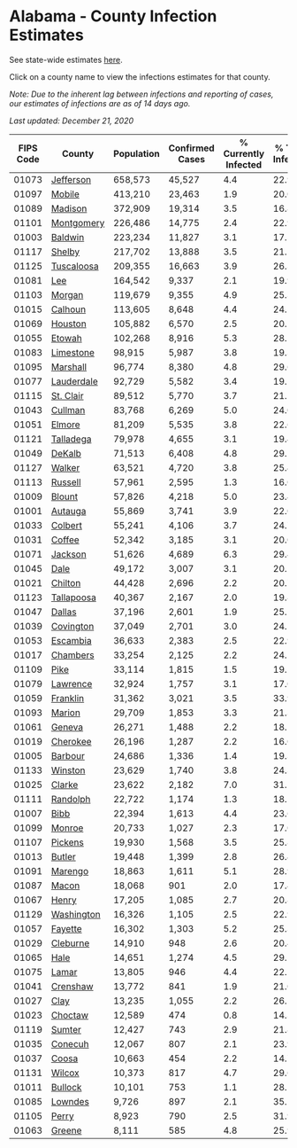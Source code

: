 # Alabama - County Infection Estimates

See state-wide estimates [here](/infections/us-al).

Click on a county name to view the infections estimates for that county.

*Note: Due to the inherent lag between infections and reporting of cases, our estimates of infections are as of 14 days ago.*

*Last updated: December 21, 2020*

|   FIPS Code |                   County |   Population |   Confirmed Cases |   % Currently Infected |   % Total Infected |
|-------------|--------------------------|--------------|-------------------|------------------------|--------------------|
|       01073 |   [Jefferson](jefferson) |      658,573 |            45,527 |                    4.4 |               22.9 |
|       01097 |         [Mobile](mobile) |      413,210 |            23,463 |                    1.9 |               20.0 |
|       01089 |       [Madison](madison) |      372,909 |            19,314 |                    3.5 |               16.8 |
|       01101 | [Montgomery](montgomery) |      226,486 |            14,775 |                    2.4 |               22.9 |
|       01003 |       [Baldwin](baldwin) |      223,234 |            11,827 |                    3.1 |               17.5 |
|       01117 |         [Shelby](shelby) |      217,702 |            13,888 |                    3.5 |               21.2 |
|       01125 | [Tuscaloosa](tuscaloosa) |      209,355 |            16,663 |                    3.9 |               26.3 |
|       01081 |               [Lee](lee) |      164,542 |             9,337 |                    2.1 |               19.9 |
|       01103 |         [Morgan](morgan) |      119,679 |             9,355 |                    4.9 |               25.3 |
|       01015 |       [Calhoun](calhoun) |      113,605 |             8,648 |                    4.4 |               24.5 |
|       01069 |       [Houston](houston) |      105,882 |             6,570 |                    2.5 |               20.2 |
|       01055 |         [Etowah](etowah) |      102,268 |             8,916 |                    5.3 |               28.1 |
|       01083 |   [Limestone](limestone) |       98,915 |             5,987 |                    3.8 |               19.3 |
|       01095 |     [Marshall](marshall) |       96,774 |             8,380 |                    4.8 |               29.6 |
|       01077 | [Lauderdale](lauderdale) |       92,729 |             5,582 |                    3.4 |               19.2 |
|       01115 |   [St. Clair](st.-clair) |       89,512 |             5,770 |                    3.7 |               21.1 |
|       01043 |       [Cullman](cullman) |       83,768 |             6,269 |                    5.0 |               24.0 |
|       01051 |         [Elmore](elmore) |       81,209 |             5,535 |                    3.8 |               22.6 |
|       01121 |   [Talladega](talladega) |       79,978 |             4,655 |                    3.1 |               19.4 |
|       01049 |         [DeKalb](dekalb) |       71,513 |             6,408 |                    4.8 |               29.2 |
|       01127 |         [Walker](walker) |       63,521 |             4,720 |                    3.8 |               25.4 |
|       01113 |       [Russell](russell) |       57,961 |             2,595 |                    1.3 |               16.0 |
|       01009 |         [Blount](blount) |       57,826 |             4,218 |                    5.0 |               23.4 |
|       01001 |       [Autauga](autauga) |       55,869 |             3,741 |                    3.9 |               22.0 |
|       01033 |       [Colbert](colbert) |       55,241 |             4,106 |                    3.7 |               24.7 |
|       01031 |         [Coffee](coffee) |       52,342 |             3,185 |                    3.1 |               20.0 |
|       01071 |       [Jackson](jackson) |       51,626 |             4,689 |                    6.3 |               29.4 |
|       01045 |             [Dale](dale) |       49,172 |             3,007 |                    3.1 |               20.1 |
|       01021 |       [Chilton](chilton) |       44,428 |             2,696 |                    2.2 |               20.7 |
|       01123 | [Tallapoosa](tallapoosa) |       40,367 |             2,167 |                    2.0 |               19.8 |
|       01047 |         [Dallas](dallas) |       37,196 |             2,601 |                    1.9 |               25.2 |
|       01039 |   [Covington](covington) |       37,049 |             2,701 |                    3.0 |               24.5 |
|       01053 |     [Escambia](escambia) |       36,633 |             2,383 |                    2.5 |               22.9 |
|       01017 |     [Chambers](chambers) |       33,254 |             2,125 |                    2.2 |               24.5 |
|       01109 |             [Pike](pike) |       33,114 |             1,815 |                    1.5 |               19.5 |
|       01079 |     [Lawrence](lawrence) |       32,924 |             1,757 |                    3.1 |               17.0 |
|       01059 |     [Franklin](franklin) |       31,362 |             3,021 |                    3.5 |               33.9 |
|       01093 |         [Marion](marion) |       29,709 |             1,853 |                    3.3 |               21.3 |
|       01061 |         [Geneva](geneva) |       26,271 |             1,488 |                    2.2 |               18.2 |
|       01019 |     [Cherokee](cherokee) |       26,196 |             1,287 |                    2.2 |               16.0 |
|       01005 |       [Barbour](barbour) |       24,686 |             1,336 |                    1.4 |               19.3 |
|       01133 |       [Winston](winston) |       23,629 |             1,740 |                    3.8 |               24.3 |
|       01025 |         [Clarke](clarke) |       23,622 |             2,182 |                    7.0 |               31.5 |
|       01111 |     [Randolph](randolph) |       22,722 |             1,174 |                    1.3 |               18.2 |
|       01007 |             [Bibb](bibb) |       22,394 |             1,613 |                    4.4 |               23.6 |
|       01099 |         [Monroe](monroe) |       20,733 |             1,027 |                    2.3 |               17.0 |
|       01107 |       [Pickens](pickens) |       19,930 |             1,568 |                    3.5 |               25.8 |
|       01013 |         [Butler](butler) |       19,448 |             1,399 |                    2.8 |               26.4 |
|       01091 |       [Marengo](marengo) |       18,863 |             1,611 |                    5.1 |               28.9 |
|       01087 |           [Macon](macon) |       18,068 |               901 |                    2.0 |               17.4 |
|       01067 |           [Henry](henry) |       17,205 |             1,085 |                    2.7 |               20.8 |
|       01129 | [Washington](washington) |       16,326 |             1,105 |                    2.5 |               22.9 |
|       01057 |       [Fayette](fayette) |       16,302 |             1,303 |                    5.2 |               25.3 |
|       01029 |     [Cleburne](cleburne) |       14,910 |               948 |                    2.6 |               20.4 |
|       01065 |             [Hale](hale) |       14,651 |             1,274 |                    4.5 |               29.5 |
|       01075 |           [Lamar](lamar) |       13,805 |               946 |                    4.4 |               22.2 |
|       01041 |     [Crenshaw](crenshaw) |       13,772 |               841 |                    1.9 |               21.0 |
|       01027 |             [Clay](clay) |       13,235 |             1,055 |                    2.2 |               26.5 |
|       01023 |       [Choctaw](choctaw) |       12,589 |               474 |                    0.8 |               14.3 |
|       01119 |         [Sumter](sumter) |       12,427 |               743 |                    2.9 |               21.8 |
|       01035 |       [Conecuh](conecuh) |       12,067 |               807 |                    2.1 |               23.9 |
|       01037 |           [Coosa](coosa) |       10,663 |               454 |                    2.2 |               14.7 |
|       01131 |         [Wilcox](wilcox) |       10,373 |               817 |                    4.7 |               29.6 |
|       01011 |       [Bullock](bullock) |       10,101 |               753 |                    1.1 |               28.2 |
|       01085 |       [Lowndes](lowndes) |        9,726 |               897 |                    2.1 |               35.1 |
|       01105 |           [Perry](perry) |        8,923 |               790 |                    2.5 |               31.9 |
|       01063 |         [Greene](greene) |        8,111 |               585 |                    4.8 |               25.9 |